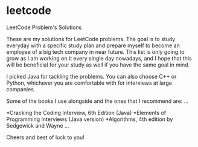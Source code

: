 # leetcode
LeetCode Problem's Solutions

These are my solutions for LeetCode problems. The goal is to study everyday with a specific study plan and prepare myself to become an employee of a big tech company in near future. This list is only going to grow as I am working on it every single day nowadays, and I hope that this will be beneficial for your study as well if you have the same goal in mind. 

I picked Java for tackling the problems. You can also choose C++ or Python, whichever you are comfortable with for interviews at large companies. 

Some of the books I use alongside and the ones that I recommend are:
...

*Cracking the Coding Interview, 6th Edition (Java)
*Elements of Programming Interviews (Java version)
*Algorithms, 4th edition by Sedgewick and Wayne
...


Cheers and best of luck to you!


